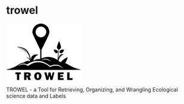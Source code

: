 # trowel
![TROWEL Logo](/images/logo_1_small.png)

TROWEL - a Tool for Retrieving, Organizing, and Wrangling Ecological science data and Labels
